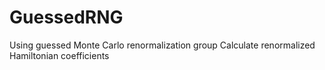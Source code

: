 # GuessedRNG
Using guessed Monte Carlo renormalization group
Calculate renormalized Hamiltonian coefficients 
